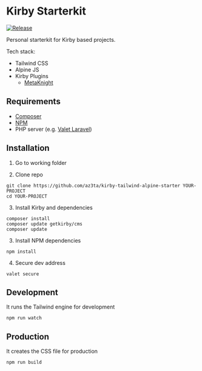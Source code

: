 # Kirby Starterkit

[![Release](https://img.shields.io/github/v/release/az3ta/kirby-tailwind-alpine-starter)](https://img.shields.io/github/v/release/az3ta/kirby-tailwind-alpine-starter/releases)

Personal starterkit for Kirby based projects.

Tech stack:
-   Tailwind CSS
-   Alpine JS
-   Kirby Plugins
    -   [MetaKnight](https://github.com/diesdasdigital/kirby-meta-knight)

## Requirements

-   [Composer](https://getcomposer.org)
-   [NPM](https://www.npmjs.com)
-   PHP server (e.g. [Valet Laravel](https://laravel.com/docs/9.x/valet))

## Installation

1. Go to working folder

2. Clone repo

```
git clone https://github.com/az3ta/kirby-tailwind-alpine-starter YOUR-PROJECT
cd YOUR-PROJECT
```

3. Install Kirby and dependencies

```
composer install
composer update getkirby/cms
composer update
```

3. Install NPM dependencies

```
npm install
```

4. Secure dev address

```
valet secure
```

## Development

It runs the Tailwind engine for development

```
npm run watch
```

## Production

It creates the CSS file for production

```
npm run build
```
